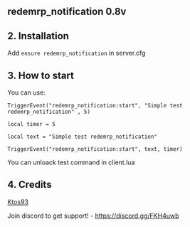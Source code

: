 ## redemrp_notification 0.8v

## 2. Installation

Add ```ensure redemrp_notification``` in server.cfg

## 3. How to start
You can use:

```TriggerEvent("redemrp_notification:start", "Simple test redemrp_notification" , 5)```

```local timer = 5```

```local text = "Simple test redemrp_notification"```

```TriggerEvent("redemrp_notification:start", text, timer)```


You can unloack test command in client.lua

## 4. Credits
[Ktos93](http://github.com/amakuu)

Join discord to get support! - https://discord.gg/FKH4uwb
